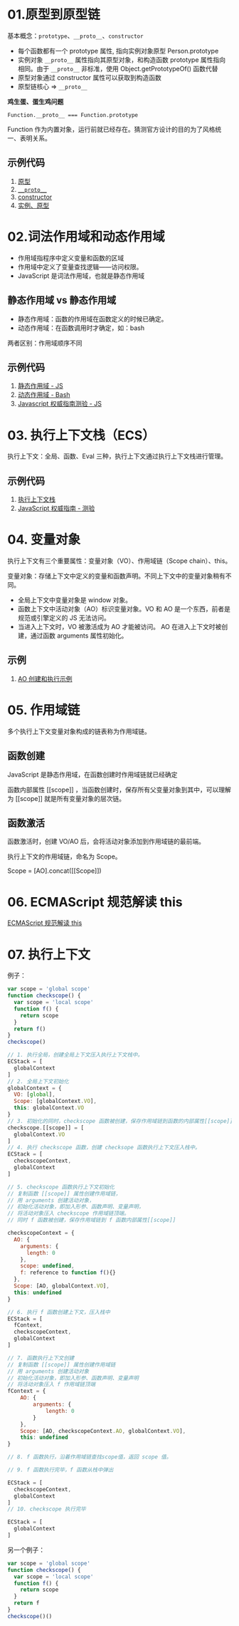 # 01.原型到原型链

基本概念：`prototype`、`__proto__`、`constructor`

- 每个函数都有一个 prototype 属性, 指向实例对象原型 Person.prototype
- 实例对象 `__proto__` 属性指向其原型对象，和构造函数 prototype 属性指向相同。由于 `__proto__` 非标准，使用 Object.getPrototypeOf() 函数代替
- 原型对象通过 constructor 属性可以获取到构造函数
- 原型链核心 => `__proto__`

**鸡生蛋、蛋生鸡问题**

`Function.__proto__ === Function.prototype`

Function 作为内置对象，运行前就已经存在。猜测官方设计的目的为了风格统一、表明关系。

## 示例代码

1. [原型](./01.原型到原型链/001.prototype.js)
2. [`__proto__`](./01.原型到原型链/002.__proto__.js)
3. [constructor](./01.原型到原型链/003.constructor.js)
4. [实例、原型]('./../01.原型到原型链/004.实例与原型.js)

# 02.词法作用域和动态作用域

- 作用域指程序中定义变量和函数的区域
- 作用域中定义了变量查找逻辑——访问权限。
- JavaScript 是词法作用域，也就是静态作用域

## 静态作用域 vs 静态作用域

- 静态作用域：函数的作用域在函数定义的时候已确定。
- 动态作用域：在函数调用时才确定，如：bash

两者区别：作用域顺序不同

## 示例代码

1. [静态作用域 - JS](./02.词法作用域和动态作用域/001.scope.js)
2. [动态作用域 - Bash](./02.词法作用域和动态作用域/001.scope.bash)
3. [Javascript 权威指南测验 - JS](./02.词法作用域和动态作用域/002.test.js)

# 03. 执行上下文栈（ECS）

执行上下文：全局、函数、Eval 三种，执行上下文通过执行上下文栈进行管理。

## 示例代码

1. [执行上下文栈](./03.执行上下文栈/002.stack.js)
2. [JavaScript 权威指南 - 测验](./03.执行上下文栈/003.test.js)

# 04. 变量对象

执行上下文有三个重要属性：变量对象（VO）、作用域链（Scope chain）、this。

变量对象：存储上下文中定义的变量和函数声明。不同上下文中的变量对象稍有不同。

- 全局上下文中变量对象是 window 对象。
- 函数上下文中活动对象（AO）标识变量对象。VO 和 AO 是一个东西，前者是规范或引擎定义的 JS 无法访问。
- 当进入上下文时，VO 被激活成为 AO 才能被访问。 AO 在进入上下文时被创建，通过函数 arguments 属性初始化。

## 示例

1. [AO 创建和执行示例](./04.变量对象/002.函数上下文.js)

# 05. 作用域链

多个执行上下文变量对象构成的链表称为作用域链。

## 函数创建

JavaScript 是静态作用域，在函数创建时作用域链就已经确定

函数内部属性 [[scope]] ，当函数创建时，保存所有父变量对象到其中，可以理解为 [[scope]] 就是所有变量对象的层次链。

## 函数激活

函数激活时，创建 VO/AO 后，会将活动对象添加到作用域链的最前端。

执行上下文的作用域链，命名为 Scope。

Scope = [AO].concat([[Scope]])

# 06. ECMAScript 规范解读 this

[ECMAScript 规范解读 this](https://github.com/mqyqingfeng/Blog/issues/7)

# 07. 执行上下文

例子：

```js
var scope = 'global scope'
function checkscope() {
  var scope = 'local scope'
  function f() {
    return scope
  }
  return f()
}
checkscope()

// 1. 执行全局，创建全局上下文压入执行上下文栈中。
ECStack = [
  globalContext
]
// 2. 全局上下文初始化
globalContext = {
  VO: [global],
  Scope: [globalContext.VO],
  this: globalContext.VO
}
// 3. 初始化的同时，checkscope 函数被创建，保存作用域链到函数的内部属性[[scope]]
checkscope.[[scope]] = [
  globalContext.VO
]
// 4. 执行 checkscope 函数，创建 checksope 函数执行上下文压入栈中。
ECStack = [
  checkscopeContext,
  globalContext
]

// 5. checkscope 函数执行上下文初始化
// 复制函数 [[scope]] 属性创建作用域链，
// 用 arguments 创建活动对象，
// 初始化活动对象，即加入形参、函数声明、变量声明，
// 将活动对象压入 checkscope 作用域链顶端。
// 同时 f 函数被创建，保存作用域链到 f 函数内部属性[[scope]]

checkscopeContext = {
  AO: {
    arguments: {
      length: 0
    },
    scope: undefined,
    f: reference to function f(){}
  },
  Scope: [AO, globalContext.VO],
  this: undefined
}

// 6. 执行 f 函数创建上下文，压入栈中
ECStack = [
  fContext,
  checkscopeContext,
  globalContext
]

// 7. 函数执行上下文创建
// 复制函数 [[scope]] 属性创建作用域链
// 用 arguments 创建活动对象
// 初始化活动对象，即加入形参、函数声明、变量声明
// 将活动对象压入 f 作用域链顶端
fContext = {
    AO: {
        arguments: {
            length: 0
        }
    },
    Scope: [AO, checkscopeContext.AO, globalContext.VO],
    this: undefined
}

// 8. f 函数执行，沿着作用域链查找scope值，返回 scope 值。

// 9. f 函数执行完毕，f 函数从栈中弹出

ECStack = [
  checkscopeContext,
  globalContext
]
// 10. checkscope 执行完毕

ECStack = [
  globalContext
]
```

另一个例子：

```js
var scope = 'global scope'
function checkscope() {
  var scope = 'local scope'
  function f() {
    return scope
  }
  return f
}
checkscope()()
```
